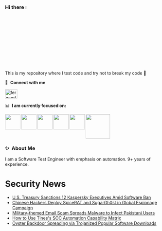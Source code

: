 ### Hi there <a href="https://www.gautamkrishnar.com/"><img src="https://media.giphy.com/media/hvRJCLFzcasrR4ia7z/giphy.gif" width="5%"></a>
This is my repository where I test code and try not to break my code :rofl:

🔗 &nbsp;**Connect with me**
<p align="left">
<a href="https://linkedin.com/in/fernandorlcruz" target="blank"><img align="center" src="https://raw.githubusercontent.com/rahuldkjain/github-profile-readme-generator/master/src/images/icons/Social/linked-in-alt.svg" alt="fernando cruz" height="30" width="40" /></a>
  
📊 &nbsp;**I am currently focused on:**

<img align="left" width='50' height='50' src="https://cdn.jsdelivr.net/gh/devicons/devicon/icons/python/python-original-wordmark.svg" />
<img align="left" width='50' height='50' src="https://cdn.jsdelivr.net/gh/devicons/devicon/icons/csharp/csharp-original.svg" />
<img align="left" width='50' height='50' src="https://cdn.jsdelivr.net/gh/devicons/devicon/icons/jenkins/jenkins-original.svg" />
<img align="left" width='50' height='50' src="https://specflow.org/wp-content/uploads/2021/05/SpecFlow-Icon.png" />
<img align="left" width='50' height='50' src="https://www.svgrepo.com/show/306098/githubactions.svg" />
<img width='80' height='80' src="https://cdn2.vectorstock.com/i/1000x1000/64/81/security-testing-concept-icon-safety-audit-key-vector-29166481.jpg" />
          
          
  
### ✨&nbsp; About Me

I am a Software Test Engineer with emphasis on automation. 9+ years of experience.

# Security News
<!-- BLOG-POST-LIST:START -->
- [U.S. Treasury Sanctions 12 Kaspersky Executives Amid Software Ban](https://thehackernews.com/2024/06/us-treasury-sanctions-12-kaspersky.html)
- [Chinese Hackers Deploy SpiceRAT and SugarGh0st in Global Espionage Campaign](https://thehackernews.com/2024/06/chinese-hackers-deploy-spicerat-and.html)
- [Military-themed Email Scam Spreads Malware to Infect Pakistani Users](https://thehackernews.com/2024/06/military-themed-emails-used-to-spread.html)
- [How to Use Tines&#39;s SOC Automation Capability Matrix](https://thehackernews.com/2024/02/how-to-use-tiness-soc-automation.html)
- [Oyster Backdoor Spreading via Trojanized Popular Software Downloads](https://thehackernews.com/2024/06/oyster-backdoor-spreading-via.html)
<!-- BLOG-POST-LIST:END -->
